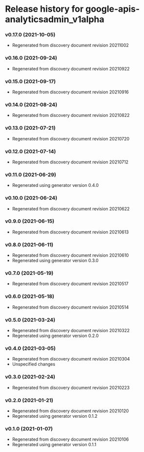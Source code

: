 # Release history for google-apis-analyticsadmin_v1alpha

### v0.17.0 (2021-10-05)

* Regenerated from discovery document revision 20211002

### v0.16.0 (2021-09-24)

* Regenerated from discovery document revision 20210922

### v0.15.0 (2021-09-17)

* Regenerated from discovery document revision 20210916

### v0.14.0 (2021-08-24)

* Regenerated from discovery document revision 20210822

### v0.13.0 (2021-07-21)

* Regenerated from discovery document revision 20210720

### v0.12.0 (2021-07-14)

* Regenerated from discovery document revision 20210712

### v0.11.0 (2021-06-29)

* Regenerated using generator version 0.4.0

### v0.10.0 (2021-06-24)

* Regenerated from discovery document revision 20210622

### v0.9.0 (2021-06-15)

* Regenerated from discovery document revision 20210613

### v0.8.0 (2021-06-11)

* Regenerated from discovery document revision 20210610
* Regenerated using generator version 0.3.0

### v0.7.0 (2021-05-19)

* Regenerated from discovery document revision 20210517

### v0.6.0 (2021-05-18)

* Regenerated from discovery document revision 20210514

### v0.5.0 (2021-03-24)

* Regenerated from discovery document revision 20210322
* Regenerated using generator version 0.2.0

### v0.4.0 (2021-03-05)

* Regenerated from discovery document revision 20210304
* Unspecified changes

### v0.3.0 (2021-02-24)

* Regenerated from discovery document revision 20210223

### v0.2.0 (2021-01-21)

* Regenerated from discovery document revision 20210120
* Regenerated using generator version 0.1.2

### v0.1.0 (2021-01-07)

* Regenerated from discovery document revision 20210106
* Regenerated using generator version 0.1.1

